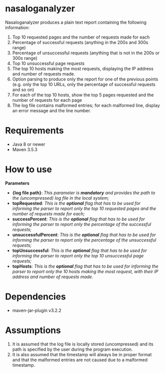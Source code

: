 # nasaloganalyzer
Nasaloganalyzer produces a plain text report containing the following information:

1. Top 10 requested pages and the number of requests made for each
2. Percentage of successful requests (anything in the 200s and 300s range)
3. Percentage of unsuccessful requests (anything that is not in the 200s or 300s range)
4. Top 10 unsuccessful page requests
5. The top 10 hosts making the most requests, displaying the IP address and number of requests made.
6. Option parsing to produce only the report for one of the previous points (e.g. only the top 10 URLs, only the percentage of successful requests and so on)
7. For each of the top 10 hosts, show the top 5 pages requested and the number of requests for each page
8. The log file contains malformed entries; for each malformed line, display an error message and the line number.

# **Requirements**

 - Java 8 or newer
 - Maven 3.5.3

# **How to use**

**Parameters**

 - **{log file path}**:     _This parameter is **mandatory** and provides the path to the (uncompressed) log file in the local system;_
 - **topRequested**:        _This is the **optional** flag that has to be used for informing the parser to report only the top 10 requested pages and the number of requests made for each;_
 - **successPercent**:      _This is the **optional** flag that has to be used for informing the parser to report only the percentage of the successful requests;_
 - **unsuccessfulPercent**: _This is the **optional** flag that has to be used for informing the parser to report only the percentage of the unsuccessful requests;_ 
 - **topUnsuccessful**:     _This is the **optional** flag that has to be used for informing the parser to report only the top 10 unsuccessful page requests;_ 
 - **topHosts**:            _This is the **optional** flag that has to be used for informing the parser to report only the 10 hosts making the most request, with their IP address and number of requests made._ 

# **Dependencies**

 - maven-jar-plugin v3.2.2

# **Assumptions**

 1) It is assumed that the log file is locally stored (uncompressed) and its path is specified by the user during the program execution.
 2) It is also assumed that the timestamp will always be in proper format and that the malformed entries are not caused due to a malformed timestamp.
